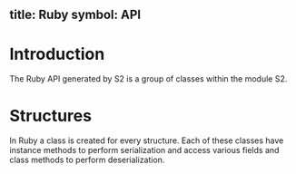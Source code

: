 title: Ruby
symbol: API
---

# Introduction

The Ruby API generated by S2 is a group of classes within the module S2.

# Structures

In Ruby a class is created for every structure. Each of these classes have instance methods to perform serialization and access various fields and class methods to perform deserialization.
